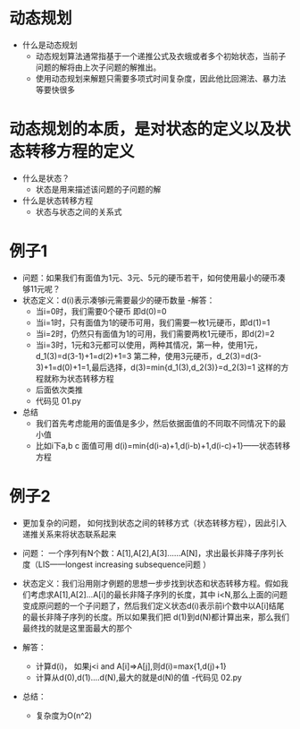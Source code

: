 # 动态规划
- 什么是动态规划
    - 动态规划算法通常指基于一个递推公式及衣蛾或者多个初始状态，当前子问题的解将由上次子问题的解推出。
    - 使用动态规划来解题只需要多项式时间复杂度，因此他比回溯法、暴力法等要快很多
 
# 动态规划的本质，是对状态的定义以及状态转移方程的定义
 - 什么是状态？
    - 状态是用来描述该问题的子问题的解
- 什么是状态转移方程
    - 状态与状态之间的关系式    
# 例子1
- 问题：如果我们有面值为1元、3元、5元的硬币若干，如何使用最小的硬币凑够11元呢？
- 状态定义：d(i)表示凑够i元需要最少的硬币数量
-解答：
    - 当i=0时，我们需要0个硬币 即d(0)=0
    - 当i=1时，只有面值为1的硬币可用，我们需要一枚1元硬币，即d(1)=1
    - 当i=2时，仍然只有面值为1的可用，我们需要两枚1元硬币，即d(2)=2
    - 当i=3时，1元和3元都可以使用，两种其情况，第一种，使用1元，d_1(3)=d(3-1)+1=d(2)+1=3
    第二种，使用3元硬币，d_2(3)=d(3-3)+1=d(0)+1=1,最后选择，d(3)=min{d_1(3),d_2(3)}=d_2(3)=1
    这样的方程就称为状态转移方程
    - 后面依次类推
    - 代码见 01.py
- 总结 
    - 我们首先考虑能用的面值是多少，然后依据面值的不同取不同情况下的最小值
    - 比如i下a,b c 面值可用
    d(i)=min{d(i-a)+1,d(i-b)+1,d(i-c)+1}——状态转移方程

 
# 例子2
- 更加复杂的问题， 如何找到状态之间的转移方式（状态转移方程），因此引入递推关系来将状态联系起来

- 问题： 一个序列有N个数：A[1],A[2],A[3]......A[N]，求出最长非降子序列长度（LIS——longest increasing subsequence问题 ）
- 状态定义：我们沿用刚才例题的思想一步步找到状态和状态转移方程。假如我们考虑求A[1],A[2]...A[i]的最长非降子序列的长度，其中
i<N,那么上面的问题变成原问题的一个子问题了，然后我们定义状态d(i)表示前i个数中以A[i]结尾的最长非降子序列的长度。所以如果我们把
d(1)到d(N)都计算出来，那么我们最终找的就是这里面最大的那个
- 解答：
    - 计算d(i)， 如果j<i and A[i]=>A[j],则d(i)=max{1,d(j)+1}
    - 计算从d(0),d(1)....d(N),最大的就是d(N)的值
    -代码见 02.py    
- 总结：
    - 复杂度为O(n^2)

